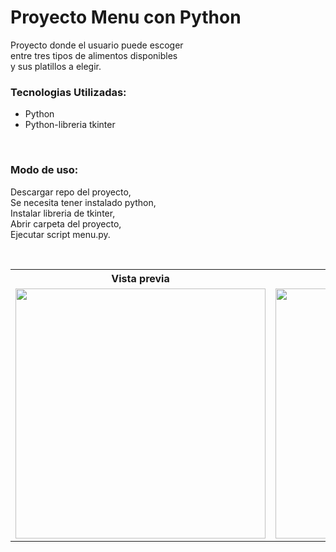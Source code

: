 # Proyecto Menu con Python

<p>Proyecto donde el usuario puede escoger<br>entre tres tipos de alimentos disponibles<br>y sus platillos a elegir.</p>

<h3>Tecnologias Utilizadas: </h3>
<ul>
    <li>Python</li>
    <li>Python-libreria tkinter</li>
</ul><br>

<h3>Modo de uso: </h3>
<p>
    Descargar repo del proyecto,<br>
    Se necesita tener instalado python,<br>
    Instalar libreria de tkinter,<br>
    Abrir carpeta del proyecto,<br>
    Ejecutar script menu.py.<br>
</p><br>

<table>
   <tr>
        <th>Vista previa</th>
   </tr> 
   <tr>
        <td>
            <img src="" alt="" width="400">
        </td>
        <td>
            <img src="" alt="" width="400">
        </td>
        <td>
            <img src="" alt="" width="400">
        </td>
   </tr>
</table>


